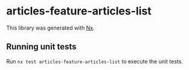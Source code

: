 # articles-feature-articles-list

This library was generated with [Nx](https://nx.dev).

## Running unit tests

Run `nx test articles-feature-articles-list` to execute the unit tests.
